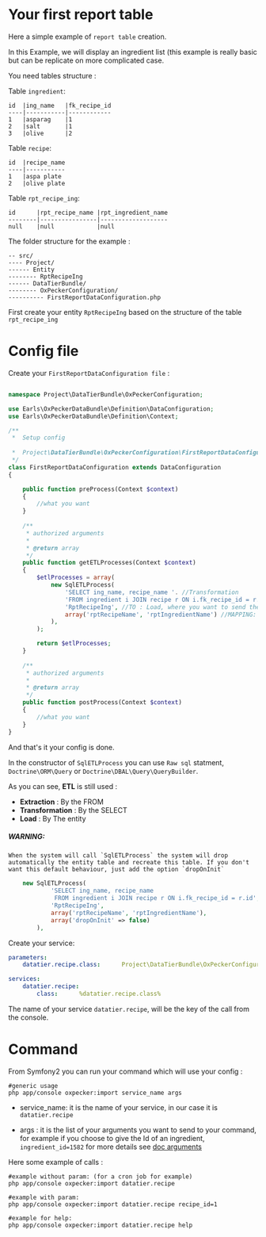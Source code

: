 Your first report table
=================

Here a simple example of `report table` creation. 

In this Example, we will display an ingredient list (this example is really basic but can be replicate on more complicated case.

You need tables structure :
  
  Table `ingredient`:

    id  |ing_name   |fk_recipe_id
    ----|-----------|------------
    1   |asparag    |1
    2   |salt       |1
    3   |olive      |2
    
  Table `recipe`:

    id  |recipe_name
    ----|-----------
    1   |aspa plate    
    2   |olive plate    
    
  Table `rpt_recipe_ing`:
  
    id      |rpt_recipe_name |rpt_ingredient_name
    --------|----------------|-------------------
    null    |null            |null


The folder structure for the example :

```
-- src/
---- Project/
------ Entity
-------- RptRecipeIng
------ DataTierBundle/
-------- OxPeckerConfiguration/
---------- FirstReportDataConfiguration.php
```

First create your entity `RptRecipeIng` based on the structure of the table `rpt_recipe_ing`

Config file
========
Create your `FirstReportDataConfiguration file` :

```php

namespace Project\DataTierBundle\OxPeckerConfiguration;

use Earls\OxPeckerDataBundle\Definition\DataConfiguration;
use Earls\OxPeckerDataBundle\Definition\Context;

/**
 *  Setup config
 
 *  Project\DataTierBundle\OxPeckerConfiguration\FirstReportDataConfiguration
 */
class FirstReportDataConfiguration extends DataConfiguration
{

    public function preProcess(Context $context)
    {
        //what you want
    }
    
    /**
     * authorized arguments
     *
     * @return array
     */
    public function getETLProcesses(Context $context)
    {
        $etlProcesses = array(
            new SqlETLProcess(
                'SELECT ing_name, recipe_name '. //Transformation
                'FROM ingredient i JOIN recipe r ON i.fk_recipe_id = r.id', //FROM: Extraction
                'RptRecipeIng', //TO : Load, where you want to send the data
                array('rptRecipeName', 'rptIngredientName') //MAPPING: From the SELECT statement to the entity, matching fields from SQL statement to the entity
            ),
        );

        return $etlProcesses;
    }
    
    /**
     * authorized arguments
     *
     * @return array
     */
    public function postProcess(Context $context)
    {
        //what you want
    }
}
```

And that's it your config is done.

In the constructor of `SqlETLProcess` you can use `Raw sql` statment, `Doctrine\ORM\Query` or `Doctrine\DBAL\Query\QueryBuilder`.

As you can see, **ETL** is still used :
- **Extraction** : By the FROM
- **Transformation** : By the SELECT
- **Load** : By The entity

##### *WARNING*:

    When the system will call `SqlETLProcess` the system will drop automatically the entity table and recreate this table. If you don't want this default behaviour, just add the option `dropOnInit`
    
```php 
    new SqlETLProcess(
            'SELECT ing_name, recipe_name 
             FROM ingredient i JOIN recipe r ON i.fk_recipe_id = r.id', 
            'RptRecipeIng', 
            array('rptRecipeName', 'rptIngredientName'), 
            array('dropOnInit' => false)
        ),
```


Create your service:
```yaml
parameters:
    datatier.recipe.class:      Project\DataTierBundle\OxPeckerConfiguration\FirstReportDataConfiguration

services:
    datatier.recipe:
        class:      %datatier.recipe.class%
```

The name of your service `datatier.recipe`, will be the key of the call from the console.

Command
=======

From Symfony2 you can run your command which will use your config :
```shell
#generic usage
php app/console oxpecker:import service_name args
```
- service_name: it is the name of your service, in our case it is `datatier.recipe`

- args : it is the list of your arguments you want to send to your command, for example if you choose to give the Id of an ingredient, `ingredient_id=1582` for more details see [doc arguments](https://github.com/Earls/OxPeckerDataBundle/blob/master/Resources/doc/arguments.md)

Here some example of calls :

```shell
#example without param: (for a cron job for example)
php app/console oxpecker:import datatier.recipe

#example with param:
php app/console oxpecker:import datatier.recipe recipe_id=1

#example for help:
php app/console oxpecker:import datatier.recipe help

```
